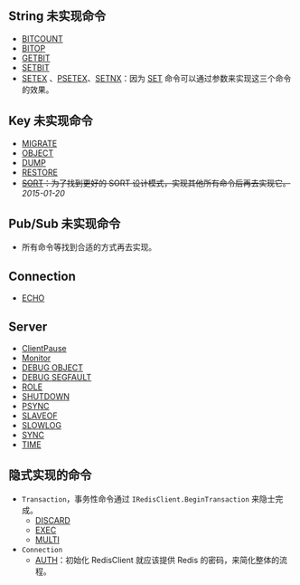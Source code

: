 ## String 未实现命令

* [BITCOUNT](http://redisdoc.com/string/bitcount.html)
* [BITOP](http://redisdoc.com/string/bitop.html)
* [GETBIT](http://redisdoc.com/string/getbit.html)
* [SETBIT](http://redisdoc.com/string/setbit.html)
* [SETEX](http://redisdoc.com/string/psetex.html) 、[PSETEX](http://redisdoc.com/string/psetex.html)、[SETNX](http://redisdoc.com/string/setnx.html)：因为 [SET](http://redisdoc.com/string/set.html) 命令可以通过参数来实现这三个命令的效果。

## Key 未实现命令

* [MIGRATE](http://redisdoc.com/key/migrate.html)
* [OBJECT](http://redisdoc.com/key/object.html)
* [DUMP](http://redisdoc.com/key/dump.html)
* [RESTORE](http://redisdoc.com/key/restore.html)
* <s>[SORT](http://redisdoc.com/key/sort.html)：为了找到更好的 SORT 设计模式，实现其他所有命令后再去实现它。</s>*2015-01-20*

## Pub/Sub 未实现命令

* 所有命令等找到合适的方式再去实现。

## Connection
* [ECHO](http://redisdoc.com/connection/echo.html)

## Server
* [ClientPause](http://redis.io/commands/client-pause)
* [Monitor](http://redisdoc.com/server/monitor.html)
* [DEBUG OBJECT](http://redisdoc.com/server/debug_object.html)
* [DEBUG SEGFAULT](http://redisdoc.com/server/debug_segfault.html)
* [ROLE](http://redis.io/commands/Role)
* [SHUTDOWN](http://redisdoc.com/server/shutdown.html)
* [PSYNC](http://redisdoc.com/server/psync.html)
* [SLAVEOF](http://redisdoc.com/server/slaveof.html)
* [SLOWLOG](http://redisdoc.com/server/slowlog.html)
* [SYNC](http://redisdoc.com/server/sync.html)
* [TIME](http://redisdoc.com/server/time.html)


## 隐式实现的命令
* `Transaction`，事务性命令通过 `IRedisClient.BeginTransaction` 来隐士完成。
    * [DISCARD](http://redisdoc.com/transaction/discard.html)
    * [EXEC](http://redisdoc.com/transaction/exec.html)
    * [MULTI](http://redisdoc.com/transaction/multi.html)
* `Connection`
    * [AUTH](http://redisdoc.com/connection/auth.html)：初始化 RedisClient 就应该提供 Redis 的密码，来简化整体的流程。